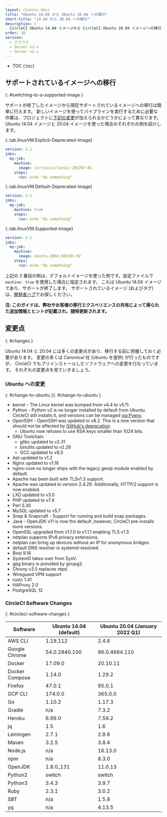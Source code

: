 ```yaml
---
layout: classic-docs
title: "Ubuntu 14.04 から Ubuntu 20.04 への移行"
short-title: "14.04 から 20.04 への移行"
description: |
  CircleCI Ubuntu 14.04 イメージから CircleCI Ubuntu 20.04 イメージへの移行に役立つ情報を紹介します。 このガイドでは、一つ一つの手順を説明するのではなく変更点やよくある落とし穴について説明します。
order: 20
version:
  - クラウド
  - Server v3.x
  - Server v2.x
---
```


* TOC
{:toc}

## サポートされているイメージへの移行
{: #switching-to-a-supported-image }

サポートが終了したイメージから現在サポートされているイメージへの移行は簡単に行えます。 新しいイメージを使ってパイプラインを実行するために必要な作業は、プロジェクトに[下記の変更](#changes)が加えられるかどうかによって異なります。 Ubuntu 14.04 イメージと 20.04 イメージを使った場合のそれぞれの例を紹介します。

{:.tab.linuxVM.Explicit-Deprecated-Image}
```yaml
version: 2.1
jobs:
  my-job:
    machine:
      image: circleci/classic:201707-01
    steps:
      run: echo "do something"
```

{:.tab.linuxVM.Default-Deprecated-Image}
```yaml
version: 2.1
jobs:
  my-job:
    machine: true
    steps:
      run: echo "do something"
```

{:.tab.linuxVM.Supported-Image}
```yaml
version: 2.1
jobs:
  my-job:
    machine:
      image: ubuntu-2004:202201-02
    steps:
      run: echo "do something"
```

上記の 2 番目の例は、デフォルトイメージを使った例です。設定ファイルで `machine: true` を使用した場合に指定されます。 これは Ubuntu 14.04 イメージであり、サポートが終了します。 サポートされているイメージ (およびタグ) は、[開発者ハブ](https://circleci.com/developer/images?imageType=machine)でお探しください。

**注: このガイドは、弊社やお客様の移行エクスペリエンスの共有によって得られた追加情報とヒントが記載され、随時更新されます。**


## 変更点
{: #changes }

Ubuntu 14.04 と 20.04 には多くの変更点があり、移行する前に把握しておく必要があります。 変更の多くは Canonical 社 (Ubuntu を提供) が行ったものですが、 CircleCI でもプリインストールしたソフトウェアへの変更を行なっています。 それぞれの変更点を見ていきましょう。

### Ubuntu への変更
{: #change-to-ubuntu }{: #change-to-ubuntu }

- kernel - The Linux kernel was bumped from v4.4 to v5.11.
- Python - Python v2 is no longer installed by default from Ubuntu. CircleCI still installs it, and versions can be managed [via Pyenv](https://github.com/pyenv/pyenv).
- OpenSSH - OpenSSH was updated to v8.2. This is a new version that should not be affected by [GitHub's deprecation](https://github.blog/2021-09-01-improving-git-protocol-security-github/).
  - Ubuntu now refuses to use RSA keys smaller than 1024 bits.
- GNU Toolchain
  - glibc updated to v2.31
  - binutils updated to v2.26
  - GCC updated to v9,3
- Apt updated to v1.2
- Nginx updated to v1.18
- nginx-core no longer ships with the legacy geoip module enabled by default.
- Apache has been built with TLSv1.3 support.
- Apache was updated to version 2.4.29. Additionally, HTTP/2 support is now enabled.
- LXD updated to v3.0
- PHP updated to v7.4
- Perl 5.30
- MySQL updated to v5.7
- Snap & Snapcraft - Support for running and build snap packages.
- Java - OpenJDK v11 is now the default ,however, CircleCI pre-installs more versions.
- OpenSSL upgraded from v1.1.0 to v1.1.1 enabling TLS v1.3
- netplan supports IPv6 privacy extensions.
- netplan can bring up devices without an IP for anonymous bridges.
- default DNS resolver is systemd-resolved.
- Bind 9.16
- SystemD takes over from SysV.
- gpg binary is provided by gnupg2.
- Chrony v3.5 replaces ntpd.
- Wireguard VPN support
- rustc 1.41
- HAProxy 2.0
- PostgreSQL 12

### CircleCI Software Changes
{: #circleci-software-changes }

| Software       | Ubuntu 14.04 (default) | Ubuntu 20.04 (January 2022 Q1) |
| -------------- | ---------------------- | ------------------------------ |
| AWS CLI        | 1.19.112               | 2.4.6                          |
| Google Chrome  | 54.0.2840.100          | 96.0.4664.110                  |
| Docker         | 17.09.0                | 20.10.11                       |
| Docker Compose | 1.14.0                 | 1.29.2                         |
| Firefox        | 47.0.1                 | 95.0.1                         |
| GCP CLI        | 174.0.0                | 365.0.0                        |
| Go             | 1.10.2                 | 1.17.3                         |
| Gradle         | n/a                    | 7.3.2                          |
| Heroku         | 6.99.0                 | 7.59.2                         |
| jq             | 1.5                    | 1.6                            |
| Leiningen      | 2.7.1                  | 2.9.8                          |
| Maven          | 3.2.5                  | 3.8.4                          |
| Node.js        | n/a                    | 16.13.0                        |
| npm            | n/a                    | 8.3.0                          |
| OpenJDK        | 1.8.0_131              | 11.0.13                        |
| Python2        | switch                 | switch                         |
| Python3        | 3.4.3                  | 3.9.7                          |
| Ruby           | 2.3.1                  | 3.0.2                          |
| SBT            | n/a                    | 1.5.8                          |
| yq             | n/a                    | 4.13.5                         |
